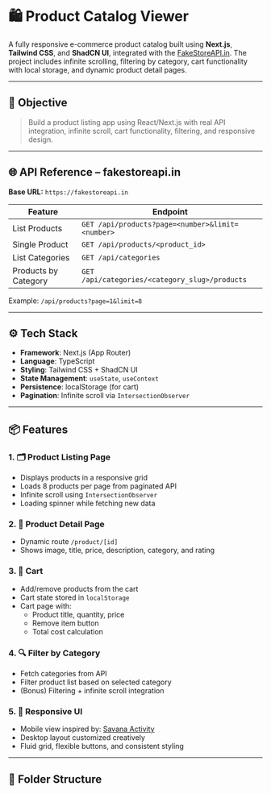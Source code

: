 # 🛍️ Product Catalog Viewer

A fully responsive e-commerce product catalog built using **Next.js**, **Tailwind CSS**, and **ShadCN UI**, integrated with the [FakeStoreAPI.in](https://fakestoreapi.in). The project includes infinite scrolling, filtering by category, cart functionality with local storage, and dynamic product detail pages.

---

## 🎯 Objective

> Build a product listing app using React/Next.js with real API integration, infinite scroll, cart functionality, filtering, and responsive design.

---

## 🌐 API Reference – fakestoreapi.in

**Base URL:** `https://fakestoreapi.in`

| Feature               | Endpoint                                                  |
|----------------------|-----------------------------------------------------------|
| List Products        | `GET /api/products?page=<number>&limit=<number>`         |
| Single Product       | `GET /api/products/<product_id>`                         |
| List Categories      | `GET /api/categories`                                    |
| Products by Category | `GET /api/categories/<category_slug>/products`           |

Example: `/api/products?page=1&limit=8`

---

## ⚙️ Tech Stack

- **Framework**: Next.js (App Router)
- **Language**: TypeScript
- **Styling**: Tailwind CSS + ShadCN UI
- **State Management**: `useState`, `useContext`
- **Persistence**: localStorage (for cart)
- **Pagination**: Infinite scroll via `IntersectionObserver`

---

## 📦 Features

### 1. 🗂 Product Listing Page
- Displays products in a responsive grid
- Loads 8 products per page from paginated API
- Infinite scroll using `IntersectionObserver`
- Loading spinner while fetching new data

### 2. 📄 Product Detail Page
- Dynamic route `/product/[id]`
- Shows image, title, price, description, category, and rating

### 3. 🛒 Cart
- Add/remove products from the cart
- Cart state stored in `localStorage`
- Cart page with:
  - Product title, quantity, price
  - Remove item button
  - Total cost calculation

### 4. 🔍 Filter by Category
- Fetch categories from API
- Filter product list based on selected category
- (Bonus) Filtering + infinite scroll integration

### 5. 📱 Responsive UI
- Mobile view inspired by: [Savana Activity](https://www.savana.com/activity/dresses-12023)
- Desktop layout customized creatively
- Fluid grid, flexible buttons, and consistent styling

---

## 📁 Folder Structure

